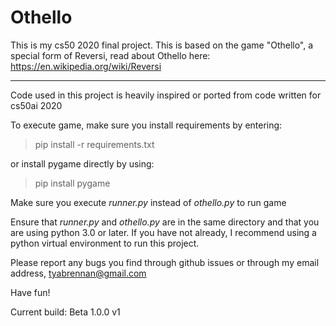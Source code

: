 # Othello

This is my cs50 2020 final project.
This is based on the game "Othello", a special form of Reversi, read about Othello here: https://en.wikipedia.org/wiki/Reversi

---

Code used in this project is heavily inspired or ported from code written for cs50ai 2020

To execute game, make sure you install requirements by entering:

> pip install -r requirements.txt

or install pygame directly by using:

> pip install pygame

Make sure you execute *runner.py* instead of *othello.py* to run game

Ensure that *runner.py* and *othello.py* are in the same directory and that you are using python 3.0 or later.
If you have not already, I recommend using a python virtual environment to run this project.

Please report any bugs you find through github issues or through my email address, tyabrennan@gmail.com

Have fun!

Current build: Beta 1.0.0 v1
